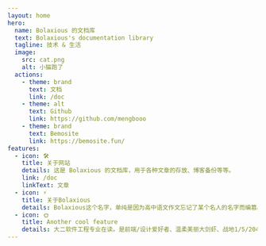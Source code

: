 ```yaml
---
layout: home
hero:
  name: Bolaxious 的文档库
  text: Bolaxious's documentation library
  tagline: 技术 & 生活
  image:
    src: cat.png
    alt: 小猫跑了
  actions:
    - theme: brand
      text: 文档
      link: /doc
    - theme: alt
      text: Github
      link: https://github.com/mengbooo
    - theme: brand
      text: Bemosite
      link: https://bemosite.fun/
features:
  - icon: 🛠️
    title: 关于网站
    details: 这是 Bolaxious 的文档库，用于各种文章的存放、博客备份等等。
    link: /doc
    linkText: 文章
  - icon: ⚡️
    title: 关于Bolaxious
    details: Bolaxious这个名字，单纯是因为高中语文作文忘记了某个名人的名字而编篡出来的假名“博拉西奥斯”。
  - icon: 🌞
    title: Another cool feature
    details: 大二软件工程专业在读。是前端/设计爱好者、温柔美丽大剑虾、战地1/5/2042轮椅爱好者、幽灵老奶奶过马路行者、椰汁城的牢大、米尔人的老乡、原味小狗堡的忠实听众、杀戮尖塔铁甲莽夫。
---
```


